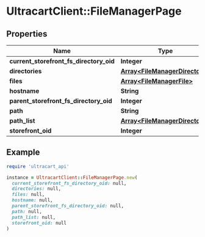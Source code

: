 # UltracartClient::FileManagerPage

## Properties

| Name | Type | Description | Notes |
| ---- | ---- | ----------- | ----- |
| **current_storefront_fs_directory_oid** | **Integer** |  | [optional] |
| **directories** | [**Array&lt;FileManagerDirectory&gt;**](FileManagerDirectory.md) |  | [optional] |
| **files** | [**Array&lt;FileManagerFile&gt;**](FileManagerFile.md) |  | [optional] |
| **hostname** | **String** |  | [optional] |
| **parent_storefront_fs_directory_oid** | **Integer** |  | [optional] |
| **path** | **String** |  | [optional] |
| **path_list** | [**Array&lt;FileManagerDirectory&gt;**](FileManagerDirectory.md) |  | [optional] |
| **storefront_oid** | **Integer** |  | [optional] |

## Example

```ruby
require 'ultracart_api'

instance = UltracartClient::FileManagerPage.new(
  current_storefront_fs_directory_oid: null,
  directories: null,
  files: null,
  hostname: null,
  parent_storefront_fs_directory_oid: null,
  path: null,
  path_list: null,
  storefront_oid: null
)
```

